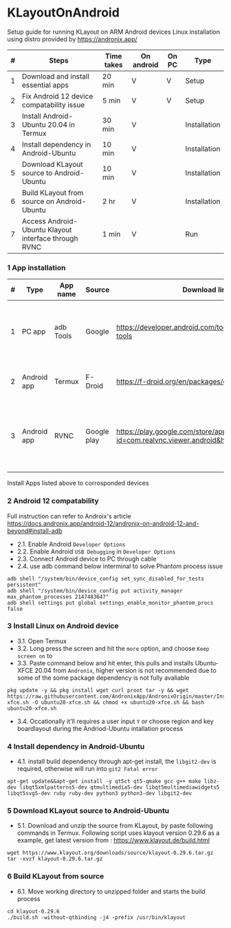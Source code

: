 # KLayoutOnAndroid
Setup guide for running KLayout on ARM Android devices
Linux installation using distro provided by https://andronix.app/

| # | Steps                                                | Time takes | On android | On PC | Type         |
|---|------------------------------------------------------|------------|------------|-------|--------------|
| 1 | Download and install essential apps                  | 20 min     | V          | V     | Setup        |
| 2 | Fix Android 12 device compatability issue            | 5 min      | V          | V     | Setup        |
| 3 | Install Android-Ubuntu 20.04 in Termux               | 30 min     | V          |       | Installation |
| 4 | Install dependency in Android-Ubuntu                 | 10 min     | V          |       | Installation |
| 5 | Download KLayout source to Android-Ubuntu            | 10 min     | V          |       | Installation |
| 6 | Build KLayout from source on Android-Ubuntu          | 2 hr       | V          |       | Installation |
| 7 | Access Android-Ubuntu Klayout interface through RVNC | 1 min      | V          |       | Run          |



### 1 App installation
| # | Type        | App name  | Source      | Download link                                                                  | Remark                                                                |
|---|-------------|-----------|-------------|--------------------------------------------------------------------------------|-----------------------------------------------------------------------|
| 1 | PC app      | adb Tools | Google      | https://developer.android.com/tools/releases/platform-tools                    | Fix for "Signal-9" Error for Android 12 and above                     |
| 2 | Android app | Termux    | F-Droid     | https://f-droid.org/en/packages/com.termux/                                    | Terminal emulator for Linux installation                              |
| 3 | Android app | RVNC      | Google play | https://play.google.com/store/apps/details?id=com.realvnc.viewer.android&hl=en | Access remote desktop, in this case Linux installed locally in Termux |

Install Apps listed above to corrosponded devices

### 2 Android 12 compatability
Full instruction can refer to Androix's article
https://docs.andronix.app/android-12/andronix-on-android-12-and-beyond#install-adb

* 2.1\. Enable Android `Developer Options`
* 2.2\. Enable Android `USB Debugging` in `Developer Options`
* 2.3\. Connect Android device to PC through cable
* 2.4\. use adb command below interminal to solve Phantom process issue

```
adb shell "/system/bin/device_config set_sync_disabled_for_tests persistent"
adb shell "/system/bin/device_config put activity_manager max_phantom_processes 2147483647"
adb shell settings put global settings_enable_monitor_phantom_procs false
```

### 3 Install Linux on Android device

* 3.1\. Open Termux
* 3.2\. Long press the screen and hit the `more` option, and choose `Keep screen on` to 
* 3.3\. Paste command below and hit enter, this pulls and installs Ubuntu-XFCE 20.04 from `Andronix`, higher version is not recommended due to some of the some package dependency is not fully avaliable
```
pkg update -y && pkg install wget curl proot tar -y && wget https://raw.githubusercontent.com/AndronixApp/AndronixOrigin/master/Installer/Ubuntu20/ubuntu20-xfce.sh -O ubuntu20-xfce.sh && chmod +x ubuntu20-xfce.sh && bash ubuntu20-xfce.sh
```
* 3.4\. Occationally it'll requires a user input `Y` or choose region and key boardlayout during the Andriod-Ubuntu intallation process

### 4 Install dependency in Android-Ubuntu  
* 4.1\. install build dependency through apt-get install, the `libgit2-dev` is required, otherwise will run into `git2 Fatal error`
```
apt-get update&&apt-get install -y qt5ct qt5-qmake gcc g++ make libz-dev libqt5xmlpatterns5-dev qtmultimedia5-dev libqt5multimediawidgets5 libqt5svg5-dev ruby ruby-dev python3 python3-dev libgit2-dev
```
### 5 Download KLayout source to Android-Ubuntu 
* 5.1\. Download and unzip the source from KLayout, by paste following commands in Termux.
Following script uses klayout version 0.29.6 as a example, get latest version from : https://www.klayout.de/build.html
```
wget https://www.klayout.org/downloads/source/klayout-0.29.6.tar.gz
tar -xvzf klayout-0.29.6.tar.gz
```
### 6 Build KLayout from source
* 6.1\. Move working directory to unzipped folder and starts the build process
```
cd klayout-0.29.6
./build.sh -without-qtbinding -j4 -prefix /usr/bin/klayout
```
